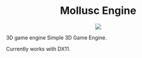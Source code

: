 
<h1 align="center"> Mollusc Engine </h1>

<p align="center">
  <img src="[https://github.com/al3nd3l0n/MolluscEngine/blob/main/Squid.png]" />
</p>

3D game engine
Simple 3D Game Engine. 

Currently works with DX11.
